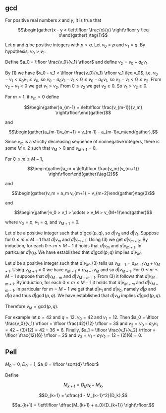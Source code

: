 ## gcd

For positive real numbers $x$ and $y$, it is true that

$$\begin{gather}x - y < \left\lfloor \frac{x}{y} \right\rfloor y \leq x\end{gather} \tag{1}$$ 

Let $p$ and $q$ be positive integers with $p>q$. Let $v_0 = p$ and $v_1 = q$. By hypothesis, $v_0 > v_1$.

Define $a_0 = \lfloor \frac{v_0}{v_1} \rfloor$ and define $v_2 = v_0 - a_0 v_1$.

By (1) we have $v_0 - v_1 < \lfloor \frac{v_0}{v_1} \rfloor v_1 \leq v_0$,
i.e. $v_0 - v_1 < a_0 v_1 \leq v_0$,
so $v_0 - a_0 v_1 - v_1  < 0 \leq v_0 - a_0v_1$,
so $v_2 - v_1 < 0 \leq v_2$. From $v_2-v_1<0$ we get $v_1 > v_2$.
From $0 \leq v_2$ we get $v_2 \geq 0$. So $v_1 > v_2 \geq 0$.


For $m > 1$, if $v_m > 0$ define

$$\begin{gather}a_{m-1} = \left\lfloor \frac{v_{m-1}}{v_m} \right\rfloor\end{gather}$$

and 

$$\begin{gather}a_{m-1}v_{m+1} = v_{m-1} - a_{m-1}v_m\end{gather}.$$

Since $v_m$ is a strictly decreasing sequence of nonnegative integers, there is some $M \geq 2$ such that $v_M >0$ and $v_{M+1}=0$.

For $0 \leq m \leq M-1$,

$$\begin{gather}a_m = \left\lfloor \frac{v_m}{v_{m+1}} \right\rfloor\end{gather}\tag{2}$$

and

$$\begin{gather}v_m = a_m v_{m+1} + v_{m+2}\end{gather}\tag{3}$$

and

$$\begin{gather}v_0 > v_1 > \cdots > v_M > v_{M+1}\end{gather}$$

where $v_0=p$, $v_1=q$, and $v_{M+1}=0$.

Let $d$ be a positive integer such that $d \vert \gcd(p,q)$, so $d \vert v_0$ and $d \vert v_1$. Suppose for $0 \leq m \leq M-1$ that $d \vert v_m$
and $d \vert v_{m+1}$. Using (3) we get $d \vert v_{m+2}$. By induction, for each $0 \leq m \leq M-1$ it holds that $d \vert v_m$ and $d \vert v_{m+1}$. In particular $d \vert v_M$. We have established that $d \vert \gcd(p,q)$ implies $d \vert v_M$.

Let $d$ be a positive integer such that $d \vert v_M$. (3) tells us $v_{M-1} = a_{M-1}v_M + v_{M+1}$. Using $v_{M+1}=0$ we have $v_{M-1} = a_{M-1}v_{M}$ and so $d \vert v_{M-1}$. For $0 \leq m \leq M-1$ suppose that $d \vert v_{M-m}$ and $d \vert v_{M-m-1}$. From (3) it follows that $d \vert v_{M-m+1}$. By induction, for each $0 \leq m \leq M-1$ it holds that $d \vert v_{M-m}$ and $d \vert v_{M-m-1}$. In particular for $m=M-1$ we get that $d \vert v_1$ and
$d \vert v_0$, namely $d \vert p$ and $d \vert q$ and thus $d \vert \gcd(p, q)$. We have established that $d \vert v_M$ implies $d \vert \gcd(p,q)$.

Therefore $v_M = \gcd(p,q)$.

For example let $p=42$ and $q=12$. $v_0=42$ and $v_1=12$. Then $a_0 =  \lfloor \frac{v_0}{v_1} \rfloor = \lfloor \frac{42}{12} \rfloor = 3$ and $v_2 = v_0-a_0v_1 = 42 - (3)(12) = 42 - 36 = 6$. Finally, $a_1 =  \lfloor \frac{v_1}{v_2} \rfloor = \lfloor \frac{12}{6} \rfloor = 2$ and $v_3 = v_1 - a_1 v_2 = 12 - (2)(6) = 0$.

## Pell

$M_0=0$, $D_0=1$, $a_0 = \lfloor \sqrt{d} \rfloor$

Define

$$M_{k+1} = D_ka_k - M_k,$$

$$D_{k+1} = \dfrac{d - M_{k+1}^2}{D_k},$$

$$a_{k+1} = \left\lfloor \dfrac{M_{k+1} + a_0}{D_{k+1}} \right\rfloor.$$
